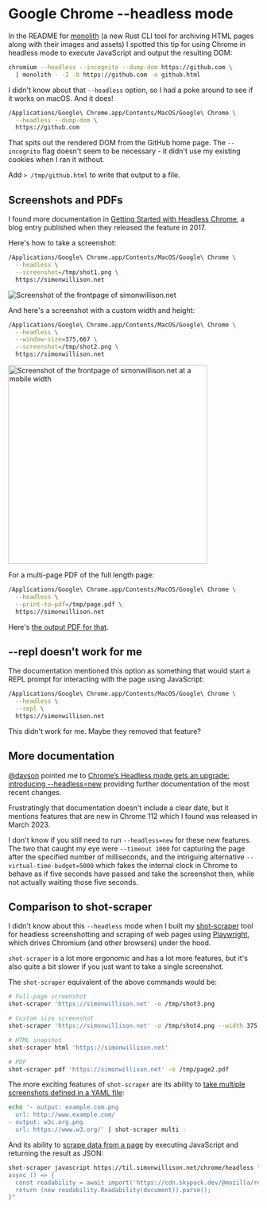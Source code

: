 # Google Chrome --headless mode

In the README for [monolith](https://github.com/Y2Z/monolith) (a new Rust CLI tool for archiving HTML pages along with their images and assets) I spotted this tip for using Chrome in headless mode to execute JavaScript and output the resulting DOM:

```bash
chromium --headless --incognito --dump-dom https://github.com \
  | monolith - -I -b https://github.com -o github.html
```
I didn't know about that `--headless` option, so I had a poke around to see if it works on macOS. And it does!

```bash
/Applications/Google\ Chrome.app/Contents/MacOS/Google\ Chrome \
  --headless --dump-dom \
  https://github.com
```
That spits out the rendered DOM from the GitHub home page. The `--incognito` flag doesn't seem to be necessary - it didn't use my existing cookies when I ran it without.

Add `> /tmp/github.html` to write that output to a file.

## Screenshots and PDFs

I found more documentation in [Getting Started with Headless Chrome](https://developer.chrome.com/blog/headless-chrome/), a blog entry published when they released the feature in 2017.

Here's how to take a screenshot:
```bash
/Applications/Google\ Chrome.app/Contents/MacOS/Google\ Chrome \
  --headless \
  --screenshot=/tmp/shot1.png \
  https://simonwillison.net
```

![Screenshot of the frontpage of simonwillison.net](https://github.com/simonw/til/assets/9599/d60f7fc8-f610-4731-b71a-3010863c4e50)

And here's a screenshot with a custom width and height:

```bash
/Applications/Google\ Chrome.app/Contents/MacOS/Google\ Chrome \
  --headless \
  --window-size=375,667 \
  --screenshot=/tmp/shot2.png \
  https://simonwillison.net
```

<img src="https://github.com/simonw/til/assets/9599/3da856c8-4b22-4f5a-8b7f-3fe7c75392a4" alt="Screenshot of the frontpage of simonwillison.net at a mobile width" width="400">

For a multi-page PDF of the full length page:
```bash
/Applications/Google\ Chrome.app/Contents/MacOS/Google\ Chrome \
  --headless \
  --print-to-pdf=/tmp/page.pdf \
  https://simonwillison.net
```
Here's [the output PDF for that](https://static.simonwillison.net/static/2024/chrome-headless-page.pdf).

## --repl doesn't work for me

The documentation mentioned this option as something that would start a REPL prompt for interacting with the page using JavaScript:

```bash
/Applications/Google\ Chrome.app/Contents/MacOS/Google\ Chrome \
  --headless \
  --repl \
  https://simonwillison.net
```
This didn't work for me. Maybe they removed that feature?

## More documentation

[@dayson](https://twitter.com/dayson) pointed me to [Chrome’s Headless mode gets an upgrade: introducing --headless=new](https://developer.chrome.com/docs/chromium/new-headless) providing further documentation of the most recent changes.

Frustratingly that documentation doesn't include a clear date, but it mentions features that are new in Chrome 112 which I found was released in March 2023.

I don't know if you still need to run `--headless=new` for these new features. The two that caught my eye were `--timeout 1000` for capturing the page after the specified number of milliseconds, and the intriguing alternative `--virtual-time-budget=5000` which fakes the internal clock in Chrome to behave as if five seconds have passed and take the screenshot then, while not actually waiting those five seconds.

## Comparison to shot-scraper

I didn't know about this `--headless` mode when I built my [shot-scraper](https://shot-scraper.datasette.io/) tool for headless screenshotting and scraping of web pages using [Playwright](https://playwright.dev/), which drives Chromium (and other browsers) under the hood.

`shot-scraper` is a lot more ergonomic and has a lot more features, but it's also quite a bit slower if you just want to take a single screenshot.

The `shot-scraper` equivalent of the above commands would be:

```bash
# Full-page screenshot
shot-scraper 'https://simonwillison.net' -o /tmp/shot3.png

# Custom size screenshot
shot-scraper 'https://simonwillison.net' -o /tmp/shot4.png --width 375 --height 667

# HTML snapshot
shot-scraper html 'https://simonwillison.net'

# PDF
shot-scraper pdf 'https://simonwillison.net' -o /tmp/page2.pdf
```
The more exciting features of `shot-scraper` are its ability to [take multiple screenshots defined in a YAML file](https://shot-scraper.datasette.io/en/stable/multi.html):

```bash
echo '- output: example.com.png
  url: http://www.example.com/
- output: w3c.org.png
  url: https://www.w3.org/' | shot-scraper multi -
```

And its ability to [scrape data from a page](https://shot-scraper.datasette.io/en/stable/javascript.html) by executing JavaScript and returning the result as JSON:

```bash
shot-scraper javascript https://til.simonwillison.net/chrome/headless "
async () => {
  const readability = await import('https://cdn.skypack.dev/@mozilla/readability');
  return (new readability.Readability(document)).parse();
}"
```
